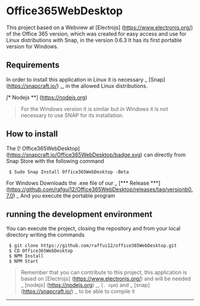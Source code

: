# Office365WebDesktop 

 This project based on a Webview at [Electrojs] (https://www.electronjs.org/) of the Office 365 version, which was created for easy access and use for Linux distributions with Snap, in the version 0.6.3 It has its first portable version for Windows. 

 ## Requirements 

 In order to install this application in Linux it is necessary _ [Snap] (https://snapcraft.io/) _, in the allowed Linux distributions. 

 *[** Nodejs **] (https://nodejs.org) 

 > For the Windows version it is similar but in Windows it is not necessary to use SNAP for its installation. 

 ## How to install 

 The [! Office365WebDesktop] (https://snapcraft.io/Office365WebDesktop/badge.svg) can 
  directly from Snap Store with the following command 

     $ Sudo Snap Install Office365WebDesktop -Beta 

 For Windows Downloads the .exe file of our _ [*** Release ***] (https://github.com/rafgui12/Office365WebDesktop/releases/tag/versionb0.7.0) _ And you execute the portable program 

 ## running the development environment 

 You can execute the project, closing the repository and from your local directory writing the commands 

     $ git clone https://github.com/raffui12/office365WebDesktop.git 
     $ CD Office365WebDesktop 
     $ NPM Install 
     $ NPM Start 
    
 > Remember that you can contribute to this project, this application is based on [Electrojs] (https://www.electronjs.org/) and will be needed _ [nodejs] (https://nodejs.org) _, (`. npm`) and _ [snap] (https://snapcraft.io/) _ to be able to compile it 

 ___ 
